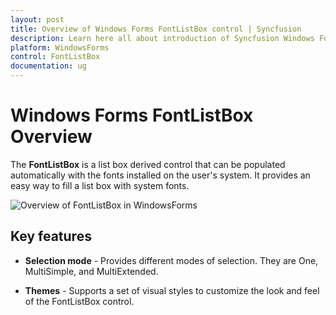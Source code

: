 ```yaml
---
layout: post
title: Overview of Windows Forms FontListBox control | Syncfusion
description: Learn here all about introduction of Syncfusion Windows Forms FontListBox control, its elements, and more details.
platform: WindowsForms
control: FontListBox
documentation: ug
---
```


# Windows Forms FontListBox Overview

The **FontListBox** is a list box derived control that can be populated automatically with the fonts installed on the user's system. It provides an easy way to fill a list box with system fonts.

![Overview of FontListBox in WindowsForms](overview_images/windowsforms-font-list-box-overview.png)

## Key features

* **Selection mode** - Provides different modes of selection. They are One, MultiSimple, and MultiExtended.

* **Themes** - Supports a set of visual styles to customize the look and feel of the FontListBox control.
